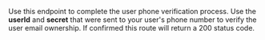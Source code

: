 Use this endpoint to complete the user phone verification process.
Use the **userId** and **secret** that were sent to your user's phone number to verify the user email ownership.
If confirmed this route will return a 200 status code.
